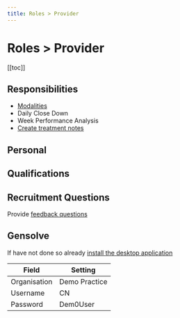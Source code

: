 ```yaml
---
title: Roles > Provider
---
```


# Roles > Provider

[[toc]]

## Responsibilities

- [Modalities](./clinician-modalities/)
- Daily Close Down
- Week Performance Analysis
- [Create treatment notes](http://docs.gensolve.com/help/gpm_uk/desktop/Videos/Conditions__Medical_Notes/How_to_Create_Daily_Notes.htm)

## Personal

## Qualifications

## Recruitment Questions

Provide [feedback questions](../../support/feedback-questions.md)

## Gensolve

If have not done so already [install the desktop application](/journey/demo.md)

| Field        | Setting       |
| ------------ | ------------- |
| Organisation | Demo Practice |
| Username     | CN            |
| Password     | Dem0User      |
